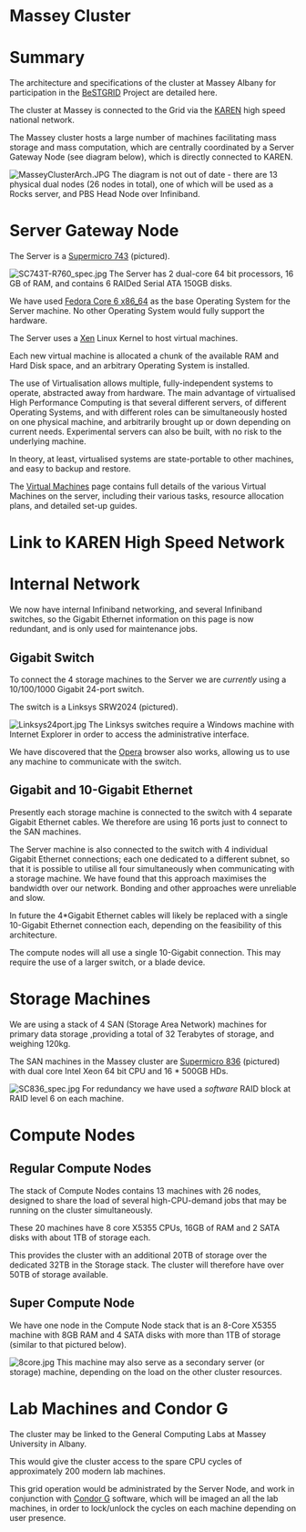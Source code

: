# Massey Cluster

# Summary

The architecture and specifications of the cluster at Massey Albany for participation in the [BeSTGRID](https://reannz.atlassian.net/wiki/pages/createpage.action?spaceKey=BeSTGRID&title=BeSTGRID&linkCreation=true&fromPageId=3818228892) Project are detailed here.

The cluster at Massey is connected to the Grid via the [KAREN](https://reannz.atlassian.net/wiki/pages/createpage.action?spaceKey=BeSTGRID&title=KAREN&linkCreation=true&fromPageId=3818228892) high speed national network.

The Massey cluster hosts a large number of machines facilitating mass storage and mass computation, which are centrally coordinated by a Server Gateway Node (see diagram below), which is directly connected to KAREN.

![MasseyClusterArch.JPG](./attachments/MasseyClusterArch.JPG)
The diagram is not out of date - there are 13 physical dual nodes (26 nodes in total), one of which will be used as a Rocks server, and PBS Head Node over Infiniband.

# Server Gateway Node

The Server is a [Supermicro 743](http://www.example.com) (pictured).

![SC743T-R760_spec.jpg](./attachments/SC743T-R760_spec.jpg)
The Server has 2 dual-core 64 bit processors, 16 GB of RAM, and contains 6 RAIDed Serial ATA 150GB disks.

We have used [Fedora Core 6 x86_64](http://fedoraproject.org/wiki/) as the base Operating System for the Server machine. No other Operating System would fully support the hardware.

The Server uses a [Xen](http://www.cl.cam.ac.uk/research/srg/netos/xen/) Linux Kernel to host virtual machines.

Each new virtual machine is allocated a chunk of the available RAM and Hard Disk space, and an arbitrary Operating System is installed.

The use of Virtualisation allows multiple, fully-independent systems to operate, abstracted away from hardware. The main advantage of virtualised High Performance Computing is that several different servers, of different Operating Systems, and with different roles can be simultaneously hosted on one physical machine, and arbitrarily brought up or down depending on current needs. Experimental servers can also be built, with no risk to the underlying machine.

In theory, at least, virtualised systems are state-portable to other machines, and easy to backup and restore.

The [Virtual Machines](/wiki/spaces/BeSTGRID/pages/3818228782) page contains full details of the various Virtual Machines on the server, including their various tasks, resource allocation plans, and detailed set-up guides.

# Link to KAREN High Speed Network

# Internal Network

We now have internal Infiniband networking, and several Infiniband switches, so the Gigabit Ethernet information on this page is now redundant, and is only used for maintenance jobs.

## Gigabit Switch

To connect the 4 storage machines to the Server we are *currently* using a 10/100/1000 Gigabit 24-port switch.

The switch is a Linksys SRW2024 (pictured).

![Linksys24port.jpg](./attachments/Linksys24port.jpg)
The Linksys switches require a Windows machine with Internet Explorer in order to access the administrative interface.

We have discovered that the [Opera](http://www.opera.com/) browser also works, allowing us to use any machine to communicate with the switch.

## Gigabit and 10-Gigabit Ethernet

Presently each storage machine is connected to the switch with 4 separate Gigabit Ethernet cables. We therefore are using 16 ports just to connect to the SAN machines.

The Server machine is also connected to the switch with 4 individual Gigabit Ethernet connections; each one dedicated to a different subnet, so that it is possible to utilise all four simultaneously when communicating with a storage machine. We have found that this approach maximises the bandwidth over our network. Bonding and other approaches were unreliable and slow.

In future the 4*Gigabit Ethernet cables will likely be replaced with a single 10-Gigabit Ethernet connection each, depending on the feasibility of this architecture.

The compute nodes will all use a single 10-Gigabit connection. This may require the use of a larger switch, or a blade device.

# Storage Machines

We are using a stack of 4 SAN (Storage Area Network) machines for primary data storage ,providing a total of 32 Terabytes of storage, and weighing 120kg.

The SAN machines in the Massey cluster are [Supermicro 836](http://www.supermicro.com/products/chassis/3U/836/SC836E2-R800V.cfm) (pictured) with dual core Intel Xeon 64 bit CPU and 16 * 500GB HDs.

![SC836_spec.jpg](./attachments/SC836_spec.jpg)
For redundancy we have used a *software* RAID block at RAID level 6 on each machine.

# Compute Nodes

## Regular Compute Nodes

The stack of Compute Nodes contains 13 machines with 26 nodes, designed to share the load of several high-CPU-demand jobs that may be running on the cluster simultaneously.

These 20 machines have 8 core X5355 CPUs, 16GB of RAM and 2 SATA disks with about 1TB of storage each.

This provides the cluster with an additional 20TB of storage over the dedicated 32TB in the Storage stack. The cluster will therefore have over 50TB of storage available.

## Super Compute Node

We have one node in the Compute Node stack that is an 8-Core X5355 machine with 8GB RAM and 4 SATA disks with more than 1TB of storage (similar to that pictured below).

![8core.jpg](./attachments/8core.jpg)
This machine may also serve as a secondary server (or storage) machine, depending on the load on the other cluster resources.

# Lab Machines and Condor G

The cluster may be linked to the General Computing Labs at Massey University in Albany.

This would give the cluster access to the spare CPU cycles of approximately 200 modern lab machines.

This grid operation would be administrated by the Server Node, and work in conjunction with [Condor G](http://www.cs.wisc.edu/condor/) software, which will be imaged an all the lab machines, in order to lock/unlock the cycles on each machine depending on user presence.
